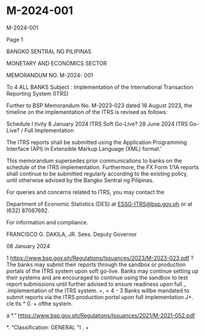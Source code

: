 # M-2024-001

M-2024-001

Page 1

BANGKO SENTRAL NG PILIPINAS

MONETARY AND ECONOMICS SECTOR

MEMORANDUM NO. M-2024- 001

To 4 ALL BANKS Subject : Implementation of the International Transaction Reporting System (ITRS)

Further to BSP Memorandum No. M-2023-023 dated 18 August 2023, the timeline on the implementation of the ITRS is revised as follows:

Schedule I tivity 8 January 2024 ITRS Soft Go-Live? 28 June 2024 ITRS Go-Live? / Full Implementation

The ITRS reports shall be submitted using the Application Programming Interface (API) in Extensible Markup Language (XML) format.’

This memorandum supersedes prior communications to banks on the schedule of the ITRS implementation. Furthermore, the FX Form 1/1A reports shall continue to be submitted regularly according to the existing policy, until otherwise advised by the Bangko Sentral ng Pilipinas.

For queries and concerns related to ITRS, you may contact the

Department of Economic Statistics (DES) at ESSG-ITRS@bsp.gov.ph or at (632) 87087692.

For information and compliance.

FRANCISCO G. DAKILA, JR. Sees. Deputy Governor

08 January 2024

1 https://www.bsp.gov.ph/Regulations/Issuances/2023/M-2023-023.pdf ? The banks may submit their reports through the sandbox or production portals of the ITRS system upon soft go-live. Banks may continue setting up their systems and are encouraged to continue using the sandbox to test report submissions until further advised to ensure readiness upon full _ .implementation of the ITRS system. =, = 4 - 3 Banks willbe mandated to submit reports via the ITRS production portal upon full implementation J+. cle tls * 0. + ofthe system.

a *.” https://www.bsp.gov.ph/Regulations/Issuances/2021/M-2021-052.pdf

*. “Classification: GENERAL "I . +